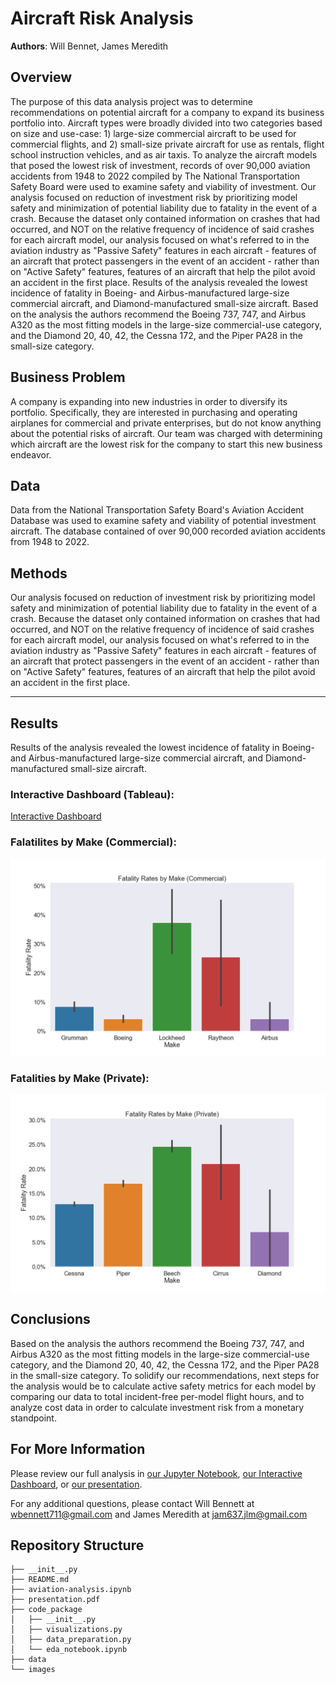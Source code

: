 # Aircraft Risk Analysis

**Authors**: Will Bennet, James Meredith

## Overview

The purpose of this data analysis project was to determine recommendations on potential  aircraft for a company to expand its business portfolio into. Aircraft types were broadly divided into two categories based on size and use-case: 1) large-size commercial aircraft to be used for commercial flights, and 2) small-size private aircraft for use as rentals, flight school instruction vehicles, and as air taxis. To analyze the aircraft models that posed the lowest risk of investment, records of over 90,000 aviation accidents from 1948 to 2022 compiled by The National Transportation Safety Board were used to examine safety and viability of investment. Our analysis focused on reduction of investment risk by prioritizing model safety and minimization of potential liability due to fatality in the event of a crash. Because the dataset only contained information on crashes that had occurred, and NOT on the relative frequency of incidence of said crashes for each aircraft model, our analysis focused on what's referred to in the aviation industry as "Passive Safety" features in each aircraft - features of an aircraft that protect passengers in the event of an accident - rather than on "Active Safety" features, features of an aircraft that help the pilot avoid an accident in the first place. Results of the analysis revealed the lowest incidence of fatality in Boeing- and Airbus-manufactured large-size commercial aircraft, and Diamond-manufactured small-size aircraft. Based on the analysis the authors recommend the Boeing 737, 747, and Airbus A320 as the most fitting models in the large-size commercial-use category, and the Diamond 20, 40, 42, the Cessna 172, and the Piper PA28 in the small-size category.

## Business Problem

A company is expanding into new industries in order to diversify its portfolio. Specifically, they are interested in purchasing and operating airplanes for commercial and private enterprises, but do not know anything about the potential risks of aircraft. Our team was charged with determining which aircraft are the lowest risk for the company to start this new business endeavor.

## Data

Data from the National Transportation Safety Board's Aviation Accident Database was used to examine safety and viability of potential investment aircraft. The database contained of over 90,000 recorded aviation accidents from 1948 to 2022.

## Methods

Our analysis focused on reduction of investment risk by prioritizing model safety and minimization of potential liability due to fatality in the event of a crash. Because the dataset only contained information on crashes that had occurred, and NOT on the relative frequency of incidence of said crashes for each aircraft model, our analysis focused on what's referred to in the aviation industry as "Passive Safety" features in each aircraft - features of an aircraft that protect passengers in the event of an accident - rather than on "Active Safety" features, features of an aircraft that help the pilot avoid an accident in the first place.
***

## Results

Results of the analysis revealed the lowest incidence of fatality in Boeing- and Airbus-manufactured large-size commercial aircraft, and Diamond-manufactured small-size aircraft.

### Interactive Dashboard (Tableau):
[Interactive Dashboard](https://public.tableau.com/views/Aircraft-Risk-Analysis/Dashboard1?:language=en-US&publish=yes&:display_count=n&:origin=viz_share_link)

### Falatilites by Make (Commercial):
![graph1](./images/commercial_fatality_rates_by_make.png)

### Fatalities by Make (Private):
![graph1](./images/private_fatality_rates_by_make.png)

## Conclusions

Based on the analysis the authors recommend the Boeing 737, 747, and Airbus A320 as the most fitting models in the large-size commercial-use category, and the Diamond 20, 40, 42, the Cessna 172, and the Piper PA28 in the small-size category. To solidify our recommendations, next steps for the analysis would be to calculate active safety metrics for each model by comparing our data to total incident-free per-model flight hours, and to analyze cost data in order to calculate investment risk from a monetary standpoint.

## For More Information

Please review our full analysis in [our Jupyter Notebook](./aviation-analysis.ipynb), [our Interactive Dashboard](https://public.tableau.com/views/Aircraft-Risk-Analysis/Dashboard1?:language=en-US&publish=yes&:display_count=n&:origin=viz_share_link), or [our presentation](./presentation.pdf).

For any additional questions, please contact Will Bennett at wbennett711@gmail.com and James Meredith at jam637.jlm@gmail.com

## Repository Structure

```
├── __init__.py
├── README.md
├── aviation-analysis.ipynb
├── presentation.pdf
├── code_package
│   ├── __init__.py
│   ├── visualizations.py
│   ├── data_preparation.py
│   └── eda_notebook.ipynb
├── data
└── images
```
